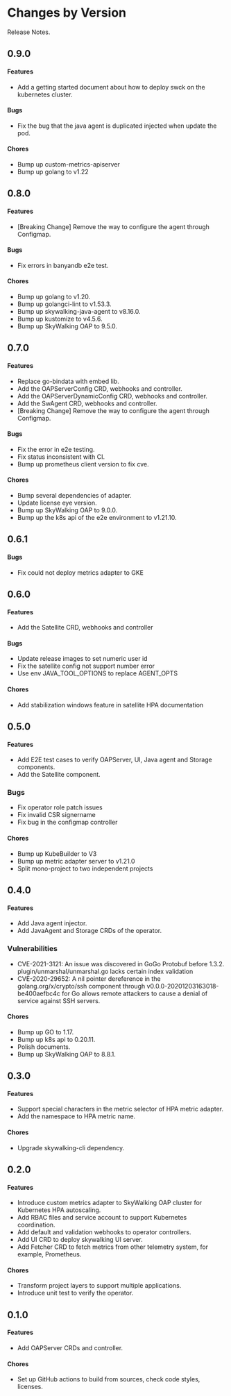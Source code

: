 Changes by Version
==================
Release Notes.

0.9.0
------------------

#### Features
- Add a getting started document about how to deploy swck on the kubernetes cluster.

#### Bugs

- Fix the bug that the java agent is duplicated injected when update the pod.

#### Chores

- Bump up custom-metrics-apiserver
- Bump up golang to v1.22

0.8.0
------------------

#### Features
- [Breaking Change] Remove the way to configure the agent through Configmap.

#### Bugs
- Fix errors in banyandb e2e test. 

#### Chores
- Bump up golang to v1.20.
- Bump up golangci-lint to v1.53.3.
- Bump up skywalking-java-agent to v8.16.0.
- Bump up kustomize to v4.5.6.
- Bump up SkyWalking OAP to 9.5.0.

0.7.0
------------------

#### Features
- Replace go-bindata with embed lib.
- Add the OAPServerConfig CRD, webhooks and controller.
- Add the OAPServerDynamicConfig CRD, webhooks and controller.
- Add the SwAgent CRD, webhooks and controller.
- [Breaking Change] Remove the way to configure the agent through Configmap.

#### Bugs
- Fix the error in e2e testing.
- Fix status inconsistent with CI.
- Bump up prometheus client version to fix cve.

#### Chores
- Bump several dependencies of adapter.
- Update license eye version.
- Bump up SkyWalking OAP to 9.0.0.
- Bump up the k8s api of the e2e environment to v1.21.10.

0.6.1
------------------

#### Bugs
- Fix could not deploy metrics adapter to GKE

0.6.0
------------------

#### Features
- Add the Satellite CRD, webhooks and controller

#### Bugs
- Update release images to set numeric user id 
- Fix the satellite config not support number error
- Use env JAVA_TOOL_OPTIONS to replace AGENT_OPTS
#### Chores
- Add stabilization windows feature in satellite HPA documentation

0.5.0
------------------

#### Features
- Add E2E test cases to verify OAPServer, UI, Java agent and Storage components.
- Add the Satellite component.

### Bugs

- Fix operator role patch issues
- Fix invalid CSR signername
- Fix bug in the configmap controller

#### Chores
- Bump up KubeBuilder to V3
- Bump up metric adapter server to v1.21.0
- Split mono-project to two independent projects

0.4.0
------------------

#### Features
- Add Java agent injector.
- Add JavaAgent and Storage CRDs of the operator.

### Vulnerabilities

- CVE-2021-3121: An issue was discovered in GoGo Protobuf before 1.3.2. plugin/unmarshal/unmarshal.go lacks certain index validation
- CVE-2020-29652: A nil pointer dereference in the golang.org/x/crypto/ssh component through v0.0.0-20201203163018-be400aefbc4c for Go allows remote attackers to cause a denial of service against SSH servers.

#### Chores
- Bump up GO to 1.17.
- Bump up k8s api to 0.20.11.
- Polish documents.
- Bump up SkyWalking OAP to 8.8.1.

0.3.0
------------------

#### Features
- Support special characters in the metric selector of HPA metric adapter.
- Add the namespace to HPA metric name.

#### Chores
- Upgrade skywalking-cli dependency.

0.2.0
------------------

#### Features
- Introduce custom metrics adapter to SkyWalking OAP cluster for Kubernetes HPA autoscaling.
- Add RBAC files and service account to support Kubernetes coordination.
- Add default and validation webhooks to operator controllers.
- Add UI CRD to deploy skywalking UI server.
- Add Fetcher CRD to fetch metrics from other telemetry system, for example, Prometheus.

#### Chores
- Transform project layers to support multiple applications.
- Introduce unit test to verify the operator.

0.1.0
------------------

#### Features
- Add OAPServer CRDs and controller.

#### Chores
- Set up GitHub actions to build from sources, check code styles, licenses.
